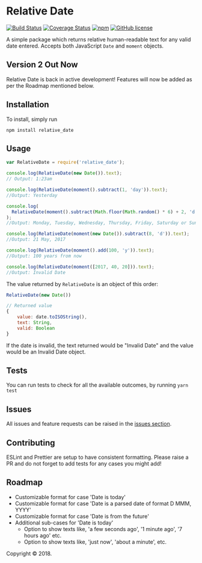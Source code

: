 # Relative Date

[![Build Status](https://travis-ci.org/samrith-s/relative_date.svg?branch=master)][build]
[![Coverage Status](https://coveralls.io/repos/github/samrith-s/relative_date/badge.svg)][coverage]
[![npm](https://img.shields.io/npm/v/relative_date.svg)][npm]
[![GitHub license](https://img.shields.io/github/license/samrith-s/sticky-react-table.svg)][license]

A simple package which returns relative human-readable text for any valid date entered. Accepts both JavaScript `Date` and `moment` objects.

## Version 2 Out Now

Relative Date is back in active development! Features will now be added as per the Roadmap mentioned below.

## Installation

To install, simply run

```
npm install relative_date
```

## Usage

```javascript
var RelativeDate = require('relative_date');

console.log(RelativeDate(new Date()).text);
// Output: 1:23am

console.log(RelativeDate(moment().subtract(1, 'day')).text);
//Output: Yesterday

console.log(
  RelativeDate(moment().subtract(Math.floor(Math.random() * 6) + 2, 'd')).text
);
//Output: Monday, Tuesday, Wednesday, Thursday, Friday, Saturday or Sunday

console.log(RelativeDate(moment(new Date()).subtract(8, 'd')).text);
//Output: 21 May, 2017

console.log(RelativeDate(moment().add(100, 'y')).text);
//Output: 100 years from now

console.log(RelativeDate(moment([2017, 40, 20])).text);
//Output: Invalid Date
```

The value returned by `RelativeDate` is an object of this order:

```javascript
RelativeDate(new Date())

// Returned value
{
    value: date.toISOString(),
    text: String,
    valid: Boolean
}
```

If the date is invalid, the text returned would be "Invalid Date" and the value would be an Invalid Date object.

## Tests

You can run tests to check for all the available outcomes, by running `yarn test`

## Issues

All issues and feature requests can be raised in the [issues section](https://github.com/samrith-s/relative_date/issues).

## Contributing

ESLint and Prettier are setup to have consistent formatting. Please raise a PR and do not forget to add tests for any cases you might add!

## Roadmap

- Customizable format for case 'Date is today'
- Customizable format for case 'Date is a parsed date of format D MMM, YYYY'
- Customizable format for case 'Date is from the future'
- Additional sub-cases for 'Date is today'
  - Option to show texts like, 'a few seconds ago', '1 minute ago', '7 hours ago' etc.
  - Option to show texts like, 'just now', 'about a minute', etc.

Copyright &copy; 2018.

[build]: https://travis-ci.org/samrith-s/relative_date
[coverage]: https://coveralls.io/github/samrith-s/relative_date
[npm]: https://www.npmjs.com/package/relative_date
[license]: https://github.com/samrith-s/relative_date/blob/master/LICENSE
